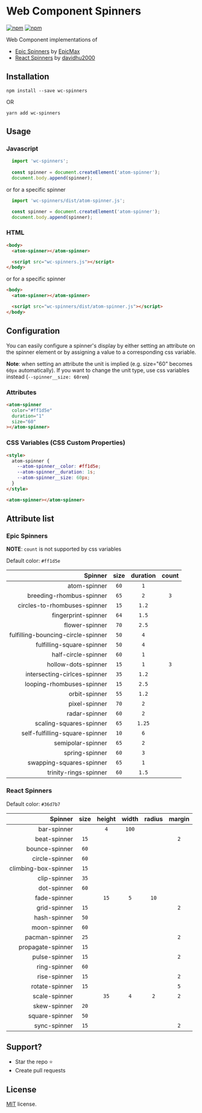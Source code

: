 # Web Component Spinners
[![npm](https://img.shields.io/npm/v/wc-spinners.svg?style=popout-square)](https://www.npmjs.com/package/wc-spinners)
[![npm](https://img.shields.io/npm/l/wc-spinners.svg?style=popout-square)](https://github.com/craigjennings11/wc-spinners/blob/master/LICENSE)

Web Component implementations of 
- [Epic Spinners](https://github.com/epicmaxco/epic-spinners) by [EpicMax](http://epic-spinners.epicmax.co/)
- [React Spinners](https://www.react-spinners.com/) by [davidhu2000](https://github.com/davidhu2000)

## Installation

`npm install --save wc-spinners`

OR

`yarn add wc-spinners`

## Usage

### Javascript

```js
  import 'wc-spinners';
  
  const spinner = document.createElement('atom-spinner');
  document.body.append(spinner);
```

or for a specific spinner

```js
  import 'wc-spinners/dist/atom-spinner.js';

  const spinner = document.createElement('atom-spinner');
  document.body.append(spinner);
```

### HTML

```html
<body>
  <atom-spinner></atom-spinner>

  <script src="wc-spinners.js"></script>
</body>
```

or for a specific spinner

```html
<body>
  <atom-spinner></atom-spinner>

  <script src="wc-spinners/dist/atom-spinner.js"></script>
</body>
```

## Configuration

You can easily configure a spinner's display by either setting an attribute on the spinner element or by assigning a value to a corresponding css variable.

**Note**: when setting an attribute the unit is implied (e.g. size="60" becomes `60px` automatically). If you want to change the unit type, use css variables instead (`--spinner__size: 60rem`)

### Attributes

```html
<atom-spinner
  color="#ff1d5e"
  duration="1"
  size="60"
></atom-spinner>
```

### CSS Variables (CSS Custom Properties)

```html
<style>
  atom-spinner {
    --atom-spinner__color: #ff1d5e;
    --atom-spinner__duration: 1s;
    --atom-spinner__size: 60px;
  }
</style>

<atom-spinner></atom-spinner>
```

## Attribute list

### Epic Spinners

**NOTE**: `count` is not supported by css variables

Default color: `#ff1d5e`

|                            Spinner | size | duration | count |
| ---------------------------------: | :--: | :------: | :---: |
|                       atom-spinner | `60` | `1`      |
|           breeding-rhombus-spinner | `65` | `2`      | `3`   |
|       circles-to-rhombuses-spinner | `15` | `1.2`    |
|                fingerprint-spinner | `64` | `1.5`    |
|                     flower-spinner | `70` | `2.5`    |
| fulfilling-bouncing-circle-spinner | `50` | `4`      |
|          fulfilling-square-spinner | `50` | `4`      |
|                half-circle-spinner | `60` | `1`      |
|                hollow-dots-spinner | `15` | `1`      | `3`   |
|       intersecting-cirlces-spinner | `35` | `1.2`    |
|          looping-rhombuses-spinner | `15` | `2.5`    |
|                      orbit-spinner | `55` | `1.2`    |
|                      pixel-spinner | `70` | `2`      |
|                      radar-spinner | `60` | `2`      |
|            scaling-squares-spinner | `65` | `1.25`   |
|     self-fulfilling-square-spinner | `10` | `6`      |
|                  semipolar-spinner | `65` | `2`      |
|                     spring-spinner | `60` | `3`      |
|           swapping-squares-spinner | `65` | `1`      |
|              trinity-rings-spinner | `60` | `1.5`    |

### React Spinners

Default color: `#36d7b7`

|              Spinner | size | height | width | radius | margin |
| -------------------: | :--: | :----: | :---: | :----: | :----: |
|          bar-spinner |      | `4`    | `100` |        |
|         beat-spinner | `15` |        |       |        | `2`    |
|       bounce-spinner | `60` |
|       circle-spinner | `60` |
| climbing-box-spinner | `15` |
|         clip-spinner | `35` |
|          dot-spinner | `60` |
|         fade-spinner |      | `15`   | `5`   |  `10`  |
|         grid-spinner | `15` |        |       |        | `2`    |
|         hash-spinner | `50` |
|         moon-spinner | `60` |
|       pacman-spinner | `25` |        |       |        | `2`    |
|    propagate-spinner | `15` |
|        pulse-spinner | `15` |        |       |        | `2`    |
|         ring-spinner | `60` |
|         rise-spinner | `15` |        |       |        | `2`    |
|       rotate-spinner | `15` |        |       |        | `5`    |
|        scale-spinner |      | `35`   | `4`   |  `2`   | `2`    |
|         skew-spinner | `20` |
|       square-spinner | `50` |
|         sync-spinner | `15` |        |       |        | `2`    |

## Support?
- Star the repo :star:
- Create pull requests

## License
[MIT](https://github.com/craigjennings11/wc-spinners/blob/master/LICENSE) license.
